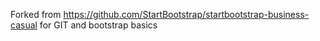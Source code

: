 Forked from https://github.com/StartBootstrap/startbootstrap-business-casual for GIT and bootstrap basics
